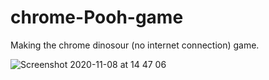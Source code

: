# chrome-Pooh-game



Making the chrome dinosour (no internet connection) game.

![Screenshot 2020-11-08 at 14 47 06](https://user-images.githubusercontent.com/17026751/98468228-6f0df800-21d1-11eb-94f2-034a5f610145.png)
